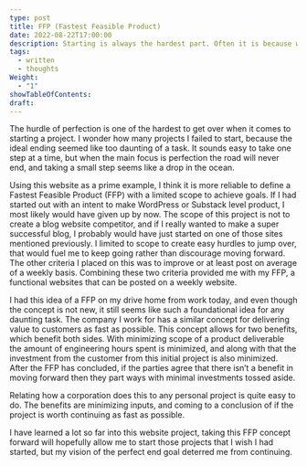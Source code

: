 ```yaml
---
type: post
title: FFP (Fastest Feasible Product)
date: 2022-08-22T17:00:00
description: Starting is always the hardest part. Often it is because what we are trying to start seems like it is too much to handle.
tags:
  - written
  - thoughts
Weight:
  - "1"
showTableOfContents: 
draft:
---
```

The hurdle of perfection is one of the hardest to get over when it comes to starting a project. I wonder how many projects I failed to start, because the ideal ending seemed like too daunting of a task. It sounds easy to take one step at a time, but when the main focus is perfection the road will never end, and taking a small step seems like a drop in the ocean.

Using this website as a prime example, I think it is more reliable to define a Fastest Feasible Product (FFP) with a limited scope to achieve goals. If I had started out with an intent to make WordPress or Substack level product, I most likely would have given up by now. The scope of this project is not to create a blog website competitor, and if I really wanted to make a super successful blog, I probably would have just started on one of those sites mentioned previously. I limited to scope to create easy hurdles to jump over, that would fuel me to keep going rather than discourage moving forward. The other criteria I placed on this was to improve or at least post on average of a weekly basis. Combining these two criteria provided me with my FFP, a functional websites that can be posted on a weekly website.

I had this idea of a FFP on my drive home from work today, and even though the concept is not new, it still seems like such a foundational idea for any daunting task. The company I work for has a similar concept for delivering value to customers as fast as possible. This concept allows for two benefits, which benefit both sides. With minimizing scope of a product deliverable the amount of engineering hours spent is minimized, and along with that the investment from the customer from this initial project is also minimized. After the FFP has concluded, if the parties agree that there isn’t a benefit in moving forward then they part ways with minimal investments tossed aside.

Relating how a corporation does this to any personal project is quite easy to do. The benefits are minimizing inputs, and coming to a conclusion of if the project is worth continuing as fast as possible.

I have learned a lot so far into this website project, taking this FFP concept forward will hopefully allow me to start those projects that I wish I had started, but my vision of the perfect end goal deterred me from continuing.